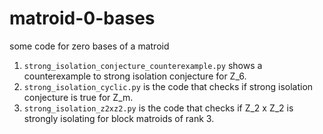 # matroid-0-bases
some code for zero bases of a matroid


1. `strong_isolation_conjecture_counterexample.py` shows a counterexample to strong isolation conjecture for Z_6.
2. `strong_isolation_cyclic.py` is the code that checks if strong isolation conjecture is true for Z_m.
3. `strong_isolation_z2xz2.py` is the code that checks if Z_2 x Z_2 is strongly isolating for block matroids of rank 3.
